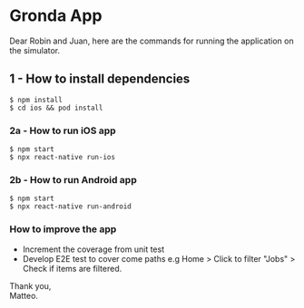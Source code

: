 # Gronda App
Dear Robin and Juan, here are the commands for running the application on the simulator.

## 1 - How to install dependencies
`
$ npm install
`\
`
$ cd ios && pod install
`

### 2a - How to run iOS app
`
$ npm start
`\
`
$ npx react-native run-ios
`

### 2b - How to run Android app
`
$ npm start
`\
`
$ npx react-native run-android
`

### How to improve the app
- Increment the coverage from unit test
- Develop E2E test to cover come paths e.g Home > Click to filter "Jobs" > Check if items are filtered.

Thank you,\
Matteo.